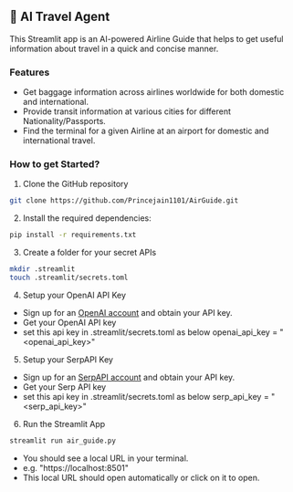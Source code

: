 ## 🛫 AI Travel Agent
This Streamlit app is an AI-powered Airline Guide that helps to get useful information about travel in a quick and concise manner.

### Features
- Get baggage information across airlines worldwide for both domestic and international.
- Provide transit information at various cities for different Nationality/Passports.
- Find the terminal for a given Airline at an airport for domestic and international travel.

### How to get Started?

1. Clone the GitHub repository

```bash
git clone https://github.com/Princejain1101/AirGuide.git
```
2. Install the required dependencies:

```bash
pip install -r requirements.txt
```
3. Create a folder for your secret APIs
```bash 
mkdir .streamlit
touch .streamlit/secrets.toml
```
4. Setup your OpenAI API Key 

- Sign up for an [OpenAI account](https://platform.openai.com/) and obtain your API key.
- Get your OpenAI API key
- set this api key in .streamlit/secrets.toml as below
openai_api_key = "<openai_api_key>"

5. Setup your SerpAPI Key

- Sign up for an [SerpAPI account](https://serpapi.com/) and obtain your API key.
- Get your Serp API key
- set this api key in .streamlit/secrets.toml as below
serp_api_key = "<serp_api_key>"

6. Run the Streamlit App
```bash
streamlit run air_guide.py
```
- You should see a local URL in your terminal. 
- e.g. "https://localhost:8501"
- This local URL should open automatically or click on it to open.